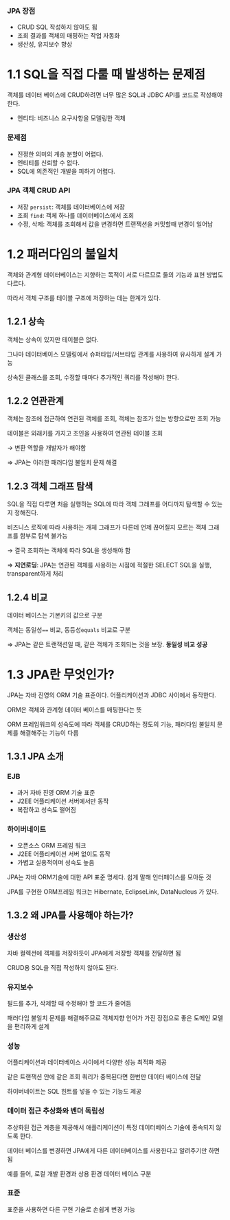 ### JPA 장점

- CRUD SQL 작성하지 않아도 됨
- 조회 결과를 객체의 매핑하는 작업 자동화
- 생산성, 유지보수 향상

# 1.1 SQL을 직접 다룰 때 발생하는 문제점

객체를 데이터 베이스에 CRUD하려면 너무 많은 SQL과 JDBC API를 코드로 작성해야 한다.

- 엔티티: 비즈니스 요구사항을 모델링한 객체

### 문제점

- 진정한 의미의 계층 분할이 어렵다.
- 엔티티를 신뢰할 수 없다.
- SQL에 의존적인 개발을 피하기 어렵다.

### JPA 객체 CRUD API

- 저장 `persist`: 객체를 데이터베이스에 저장
- 조회 `find`: 객체 하나를 데이터베이스에서 조회
- 수정, 삭제: 객체를 조회해서 값을 변경하면 트랜잭션을 커밋할때 변경이 일어남

# 1.2 패러다임의 불일치

객체와 관계형 데이터베이스는 지향하는 목적이 서로 다르므로 둘의 기능과 표현 방법도 다르다.

따라서 객체 구조를 테이블 구조에 저장하는 데는 한계가 있다.

## 1.2.1 상속

객체는 상속이 있지만 테이블은 없다.

그나마 데이터베이스 모델링에서 슈퍼타입/서브타입 관계를 사용하여 유사하게 설계 가능

상속된 클래스를 조회, 수정할 때마다 추가적인 쿼리를 작성해야 한다.

## 1.2.2 연관관계

객체는 참조에 접근하여 연관된 객체를 조회, 객체는 참조가 있는 방향으로만 조회 가능

테이블은 외래키를 가지고 조인을 사용하여 연관된 테이블 조회

→ 변환 역할을 개발자가 해야함

⇒ JPA는 이러한 패러다임 불일치 문제 해결

## 1.2.3 객체 그래프 탐색

SQL을 직접 다루면 처음 실행하는 SQL에 따라 객체 그래프를 어디까지 탐색할 수 있는지 정해진다.

비즈니스 로직에 따라 사용하는 개체 그래프가 다른데 언제 끊어질지 모르는 객체 그래프를 함부로 탐색 불가능

→ 결국 조회하는 객체에 따라 SQL을 생성해야 함

⇒ **지연로딩**: JPA는 연관된 객체를 사용하는 시점에 적절한 SELECT SQL을 실행, transparent하게 처리

## 1.2.4 비교

데이터 베이스는 기본키의 값으로 구분

객체는 동일성`==` 비교, 동등성`equals` 비교로 구분

⇒ JPA는 같은 트랜잭션일 때, 같은 객체가 조회되는 것을 보장. **동일성 비교 성공**

# 1.3 JPA란 무엇인가?

JPA는 자바 진영의 ORM 기술 표준이다. 어플리케이션과 JDBC 사이에서 동작한다.

ORM은 객체와 관계형 데이터 베이스를 매핑한다는 뜻

ORM 프레임워크의 성숙도에 따라 객체를 CRUD하는 정도의 기능, 패러다임 불일치 문제를 해결해주는 기능이 다름

## 1.3.1 JPA 소개

### EJB

- 과거 자바 진영 ORM 기술 표준
- J2EE 어플리케이션 서버에서만 동작
- 복잡하고 성숙도 떨어짐

### 하이버네이트

- 오픈소스 ORM 프레임 워크
- J2EE 어플리케이션 서버 없이도 동작
- 가볍고 실용적이며 성숙도 높음

JPA는 자바 ORM기술에 대한 API 표준 명세다. 쉽게 말해 인터페이스를 모아둔 것

JPA를 구현한 ORM프레임 워크는 Hibernate, EclipseLink, DataNucleus 가 있다.

## 1.3.2 왜 JPA를 사용해야 하는가?

### 생산성

자바 컬렉션에 객체를 저장하듯이 JPA에게 저장할 객체를 전달하면 됨

CRUD용 SQL을 직접 작성하지 않아도 된다.

### 유지보수

필드를 추가, 삭제할 때 수정해야 할 코드가 줄어듬

패러다임 불일치 문제를 해결해주므로 객체지향 언어가 가진 장점으로 좋은 도메인 모델을 편리하게 설계

### 성능

어플리케이션과 데이터베이스 사이에서 다양한 성능 최적화 제공

같은 트랜잭션 안에 같은 조회 쿼리가 중복된다면 한번만 데이터 베이스에 전달

하이버네이트는 SQL 힌트를 넣을 수 있는 기능도 제공

### 데이터 접근 추상화와 벤더 독립성

추상화된 접근 계층을 제공해서 애플리케이션이 특정 데이터베이스 기술에 종속되지 않도록 한다.

데이터 베이스를 변경하면 JPA에게 다른 데이터베이스를 사용한다고 알려주기만 하면 됨

예를 들어, 로컬 개발 환경과 상용 환경 데이터 베이스 구분

### 표준

표준을 사용하면 다른 구현 기술로 손쉽게 변경 가능

